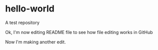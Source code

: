 # hello-world
A test repository

Ok, I'm now editing README file to see how file editing works in GitHub

Now I'm making another edit.
